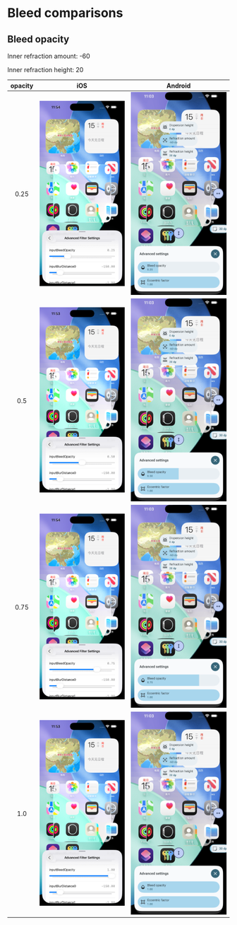 # Bleed comparisons

## Bleed opacity

Inner refraction amount: -60

Inner refraction height: 20

| opacity |                 iOS                 |                 Android                 |
|:-------:|:-----------------------------------:|:---------------------------------------:|
|  0.25   | ![](../artworks/bleed/ios/0.25.png) | ![](../artworks/bleed/android/0.25.png) |
|   0.5   | ![](../artworks/bleed/ios/0.50.png) | ![](../artworks/bleed/android/0.50.png) |
|  0.75   | ![](../artworks/bleed/ios/0.75.png) | ![](../artworks/bleed/android/0.75.png) |
|   1.0   | ![](../artworks/bleed/ios/1.00.png) | ![](../artworks/bleed/android/1.00.png) |
